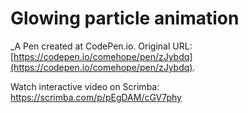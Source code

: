 # Glowing particle animation
 _A Pen created at CodePen.io. Original URL: [https://codepen.io/comehope/pen/zJybdq](https://codepen.io/comehope/pen/zJybdq).

 Watch interactive video on Scrimba: https://scrimba.com/p/pEgDAM/cGV7phy